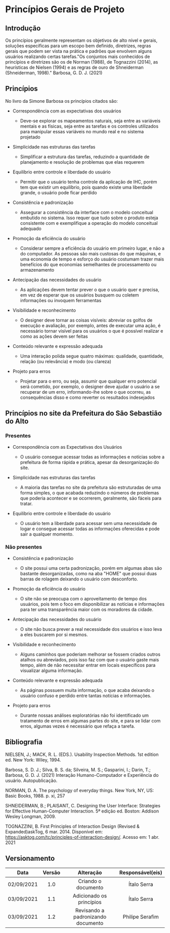 # Princípios Gerais de Projeto
## Introdução

Os princípios geralmente representam os objetivos de alto nível e gerais, soluções específicas para um escopo bem definido, diretrizes, regras gerais que podem ser vista na prática e padrões que envolvem alguns usuários realizando certas tarefas."Os conjuntos mais conhecidos de princípios e diretrizes são os de Norman (1988), de Tognazzini (2014), as heurísticas de Nielsen (1994) e as regras de ouro de Shneiderman (Shneiderman, 1998)." Barbosa, G. D. J. (2021) 

## Princípios

No livro da Simone Barbosa os princípios citados são:

- Correspondência com as expectativas dos usuários

  - Deve-se explorar os mapeamentos naturais, seja entre as variáveis mentais e as físicas, seja entre as tarefas e os controles utilizados para manipular essas variáveis no mundo real e no sistema projetado

- Simplicidade nas estruturas das tarefas

  - Simplificar a estrutura das tarefas, reduzindo a quantidade de planejamento e resolução de problemas que elas requerem

- Equilíbrio entre controle e liberdade do usuário

  - Permitir que o usuário tenha controle da aplicação de IHC, porém tem que existir um equilíbrio, pois quando existe uma liberdade grande, o usuário pode ficar perdido

- Consistência e padronização

  - Assegurar a consistência da interface com o modelo conceitual embutido no sistema. Isso requer que tudo sobre o produto esteja consistente com e exemplifique a operação do modelo conceitual adequado

- Promoção da eficiência do usuário

  - Considerar sempre a eficiência do usuário em primeiro lugar, e não a do computador. As pessoas são mais custosas do que máquinas, e uma economia de tempo e esforço do usuário costumam trazer mais benefícios do que economias semelhantes de processamento ou armazenamento

- Antecipação das necessidades do usuário

  - As aplicações devem tentar prever o que o usuário quer e precisa, em vez de esperar que os usuários busquem ou coletem informações ou invoquem ferramentas

- Visibilidade e reconhecimento

  - O designer deve tornar as coisas visíveis: abreviar os golfos de execução e avaliação, por exemplo, antes de executar uma ação, é necessário tornar visível para os usuários o que é possível realizar e como as ações devem ser feitas

- Conteúdo relevante e expressão adequada

  - Uma interação polida segue quatro máximas: qualidade, quantidade, relação (ou relevância) e modo (ou clareza)

- Projeto para erros

  - Projetar para o erro, ou seja, assumir que qualquer erro potencial será cometido, por exemplo, o designer deve ajudar o usuário a se recuperar de um erro, informando-lhe sobre o que ocorreu, as consequências disso e como reverter os resultados indesejados

## Princípios no site da Prefeitura do São Sebastião do Alto
### Presentes

- Correspondência com as Expectativas dos Usuários

  - O usuário consegue acessar todas as informações e notícias sobre a prefeitura de forma rápida e prática, apesar da desorganização do site. 

- Simplicidade nas estruturas das tarefas

  - A maioria das tarefas no site da prefeitura são estruturadas de uma forma simples, o que acabada reduzindo o números de problemas que poderia acontecer e se ocorrerem, geralmente, são fáceis para tratar.

- Equilíbrio entre controle e liberdade do usuário

  - O usuário tem a liberdade para acessar sem uma necessidade de logar e consegue acessar todas as informações oferecidas e pode sair a qualquer momento.

### Não presentes

- Consistência e padronização

  - O site possui uma certa padronização, porém em algumas abas são bastante desorganizadas, como na aba "HOME" que possui duas barras de rolagem deixando o usuário com desconforto. 

- Promoção da eficiência do usuário

  - O site não se preocupa com o aproveitamento de tempo dos usuários, pois tem o foco em disponibilizar as notícias e informações para ter uma transparência maior com os moradores da cidade.

- Antecipação das necessidades do usuário 

  - O site não busca prever a real necessidade dos usuários e isso leva a eles buscarem por si mesmos.

- Visibilidade e reconhecimento

  - Alguns caminhos que poderiam melhorar se fossem criados outros atalhos ou abreviados, pois isso faz com que o usuário gaste mais tempo, além de não necessitar entrar em locais específicos para visualizar alguma informação. 

- Conteúdo relevante e expressão adequada

  - As páginas possuem muita informação, o que acaba deixando o usuário confuso e perdido entre tantas notícias e informações.

- Projeto para erros

  - Durante nossas análises exploratórias não foi identificado um tratamento de erros em algumas partes do site, e para se lidar com erros, algumas vezes é necessário que refaça a tarefa.


## Bibliografia
   NIELSEN, J.; MACK, R. L. (EDS.). Usability Inspection Methods. 1st edition ed. New York: Wiley, 1994.

   Barbosa, S. D. J.; Silva, B. S. da; Silveira, M. S.; Gasparini, I.; Darin, T.; Barbosa, G. D. J. (2021) Interação Humano-Computador e Experiência do usuário. Autopublicação.

   NORMAN, D. A. The psychology of everyday things. New York, NY, US: Basic Books, 1988. p. xi, 257
   
   SHNEIDERMAN, B.; PLAISANT, C. Designing the User Interface: Strategies for Effective Human-Computer Interaction. 5ª edição ed. Boston: Addison Wesley Longman, 2009.
   
   TOGNAZZINI, B. First Principles of Interaction Design (Revised & Expanded)askTog, 6 mar. 2014. Disponível em: https://asktog.com/tc/principles-of-interaction-design/. Acesso em: 1 abr. 2021
## Versionamento

|    Data    | Versão |             Alteração              | Responsável(eis) |
| :--------: | :----: | :--------------------------------: | :--------------: |
| 02/09/2021 |  1.0   |        Criando o documento         |   Ítalo Serra    |
| 03/09/2021 |  1.1   |      Adicionado os princípios      |   Ítalo Serra    |
| 03/09/2021 |  1.2   | Revisando a padronizando documento | Philipe Serafim  |

